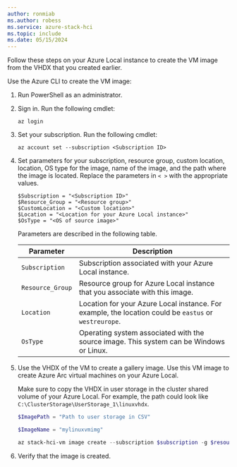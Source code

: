```yaml
---
author: ronmiab
ms.author: robess
ms.service: azure-stack-hci
ms.topic: include
ms.date: 05/15/2024
---
```


Follow these steps on your Azure Local instance to create the VM image from the VHDX that you created earlier.

Use the Azure CLI to create the VM image:

1. Run PowerShell as an administrator.

1. Sign in. Run the following cmdlet:

    ```azurecli
    az login
    ```

1. Set your subscription. Run the following cmdlet:

    ```azurecli
    az account set --subscription <Subscription ID>
    ```

1. Set parameters for your subscription, resource group, custom location, location, OS type for the image, name of the image, and the path where the image is located. Replace the parameters in `< >` with the appropriate values.

    ```azurecli
    $Subscription = "<Subscription ID>"
    $Resource_Group = "<Resource group>"
    $CustomLocation = "<Custom location>"
    $Location = "<Location for your Azure Local instance>"
    $OsType = "<OS of source image>"
    ```

    Parameters are described in the following table.

    | Parameter      | Description                                                                                |
    |----------------|--------------------------------------------------------------------------------------------|
    | `Subscription`   | Subscription associated with your Azure Local instance.        |
    | `Resource_Group` | Resource group for Azure Local instance that you associate with this image.        |
    | `Location`       | Location for your Azure Local instance. For example, the location could be `eastus` or `westreurope`. |
    | `OsType`         | Operating system associated with the source image. This system can be Windows or Linux.           |

1. Use the VHDX of the VM to create a gallery image. Use this VM image to create Azure Arc virtual machines on your Azure Local.

    Make sure to copy the VHDX in user storage in the cluster shared volume of your Azure Local. For example, the path could look like `C:\ClusterStorage\UserStorage_1\linuxvhdx`.

    ```powershell
    $ImagePath = "Path to user storage in CSV" 

    $ImageName = "mylinuxvmimg" 

    az stack-hci-vm image create --subscription $subscription -g $resource_group --custom-location $CustomLocation --location $location --image-path $ImagePath --name $ImageName --debug --os-type 'Linux' 
    ```

1. Verify that the image is created.
